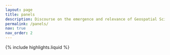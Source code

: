 ```yaml
---
layout: page
title: panels
description: Discourse on the emergence and relevance of Geospatial Sciences
permalink: /panels/
nav: true
nav_order: 2
---
```


{% include highlights.liquid %}
